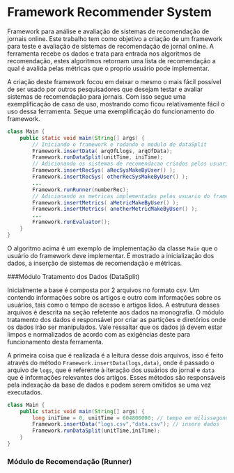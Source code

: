 # Framework Recommender System

Framework para análise e avaliação de sistemas de recomendação 
de jornais online. Este trabalho tem como objetivo a criação de um framework para teste e avaliação de sistemas de recomendação de jornal online. A ferramenta recebe os dados e trata para entrada nos algoritmos de recomendação, estes algoritmos
retornam uma lista de recomendação a qual é avalida pelas 
métricas que o proprio usuário pode implementar.


A criação deste framework focou em deixar o mesmo o mais fácil 
possível de ser usado por outros pesquisadores que desejam 
testar e avaliar sistemas de recomendação para jornais. Com 
isso segue uma exemplificação de caso de uso, mostrando como 
ficou relativamente fácil o uso dessa ferramenta. 
Seque uma exemplificação do funcionamento do framework.

```java
class Main {
    public static void main(String[] args) {
        // Iniciando o framework e rodando o modulo de dataSplit
        Framework.insertData( arqOfLlogs, arqOfData);
        Framework.runDataSplit(unitTime, iniTime);
        // Adicionando os sistemas de recomendacao criados pelos usuario do framework, e rodando-os
        Framework.insertRecSys( aRecSysMakeByUser() );
        Framework.insertRecSys( otherRecSysMakeByUser() );
        ...
        Framework.runRunner(numberRec);
        // Adicionando as metricas implementadas pelos usuario do framework, e rodando-os
        Framework.insertMetrics( aMetricMakeByUser() );
        Framework.insertMetrics( anotherMetricMakeByUser() );
        ...
        Framework.runEvaluator();
    }
}
```

O algoritmo acima é um exemplo de implementação da classe 
`Main` que o usuário do framework deve implementar. É mostrado 
a inicialização dos dados, a inserção de sistemas de recomendação 
e métricas.

###Módulo  Tratamento dos Dados (DataSplit)

Inicialmente a base é composta por 2 arquivos no formato csv. 
Um contendo informações sobre os  artigos e outro com 
informações sobre os usuários, tais como o tempo de acesso e 
artigos lidos. A estrutura desses arquivos é descrita na seção 
refetente aos dados na monografia. O módulo tratamento dos dados 
é responsável por criar as partições e diretórios onde os dados 
irão ser manipulados. Vale ressaltar que os dados já devem estar 
limpos e normalizados de acordo com as exigências deste para 
funcionamento desta ferramenta. 
     
A primeira coisa que é realizada é a leitura desse dois 
arquivos, isso é feito através do método `Framework.insertData(logs,data)`, onde é 
passado o arquivo de `logs`, que é referente à iteração dos 
usuários do jornal e `data` que é informações relevantes dos 
artigos. Esses métodos são responsáveis pela indexação da base 
de dados e podem serem omitidos se uma vez executados.

```java
class Main {
    public static void main(String[] args) {
        long iniTime = 0, unitTime = 604800000; // tempo em milissegundos
        Framework.insertData("logs.csv","data.csv"); // insere dados
        Framework.runDataSplit(unitTime,iniTime);
    }
}
```

### Módulo de Recomendação (Runner)

